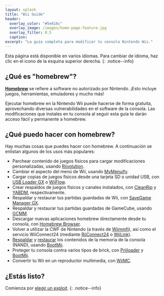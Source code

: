 ```yaml
---
layout: splash
title: "Wii Guide"
header:
  overlay_color: "#5e616c"
  overlay_image: /images/home-page-feature.jpg
  overlay_filter: 0.5
  caption:
excerpt: "La guía completa para modificar tu consola Nintendo Wii."
---
```


Esta página está disponible en varios idiomas. Para cambiar de idioma, haz clic en el icono de la esquina superior derecha.
{: .notice--info}

## ¿Qué es "homebrew"?

[**Homebrew**](https://es.wikipedia.org/wiki/Homebrew) se refiere a software no autorizado por Nintendo. ¡Esto incluye juegos, herramientas, emuladores y mucho más!

Ejecutar homebrew en la Nintendo Wii puede hacerse de forma gratuita, aprovechando diversas vulnerabilidades en el software de la consola. Las modificaciones que instales en tu consola al seguir esta guía te darán acceso fácil y permanente a homebrew.

## ¿Qué puedo hacer con homebrew?

Hay muchas cosas que puedes hacer con homebrew. A continuación se enlistan algunos de los usos más populares:

- Parchear contenido de juegos físicos para cargar modificaciones personalizadas, usando [Riivolution](riivolution).
- Cambiar el aspecto del menú de Wii, usando [MyMenuify](themes).
- Cargar copias de juegos físicos desde una tarjeta SD o unidad USB, con [USB Loader GX](usbloadergx) o [WiiFlow](wiiflow).
- Crear respaldos de juegos físicos y canales instalados, con [CleanRip](/dump-games) y [YABDM](dump-wads), respectivamente.
- Respaldar y restaurar tus partidas guardadas de Wii, con [SaveGame Manager GX](https://wiidatabase.de/downloads/wii-tools/savegame-manager-gx-beta/).
- Respaldar y restaurar tus partidas guardadas de GameCube, usando [GCMM](gcsaves).
- Descargar nuevas aplicaciones homebrew directamente desde tu consola, con [Homebrew Browser](hbb).
- Volver a utilizar la CWF de Nintendo (a través de [Wiimmfi](wiimmfi)), así como el servicio WiiConnect24 (mediante [RiiConnect24](riiconnect24) o [WiiLink](wiilink)).
- [Respaldar](bootmii) y [restaurar](bootmiirecover) los contenidos de la memoria de la consola (NAND), usando [BootMii](hbc).
- Proteger tu consola contra varios tipos de brick, con [Priiloader](priiloader) y [BootMii](bootmii).
- Convertir tu Wii en un reproductor multimedia, con [WiiMC](https://oscwii.org/library/app/wiimc-ss).


## ¿Estás listo?

Comienza por [elegir un exploit](get-started).
{: .notice--info}
